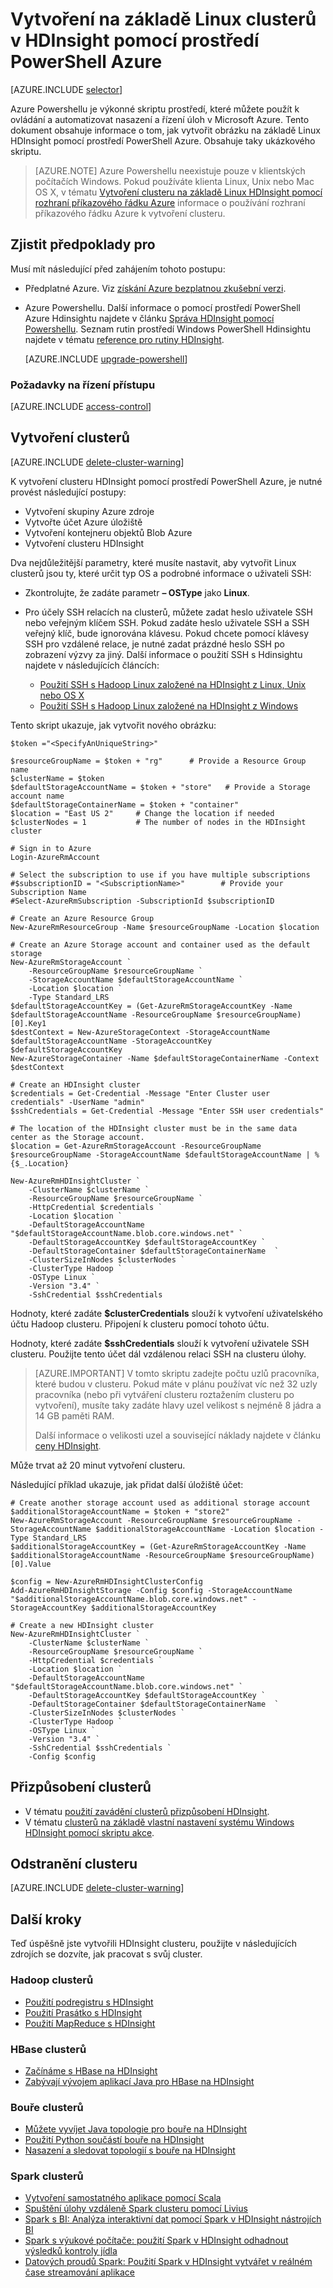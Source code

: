 <properties
    pageTitle="Vytvoření Hadoop, HBase, bouře nebo Spark clusterů na Linux v pomocí prostředí PowerShell Azure HDInsight | Microsoft Azure"
    description="Naučte se vytvářet Hadoop, HBase, bouře nebo Spark clusterů na Linux pro HDInsight pomocí prostředí PowerShell Azure."
    services="hdinsight"
    documentationCenter=""
    authors="nitinme"
    manager="jhubbard"
    editor="cgronlun"
    tags="azure-portal"/>

<tags
    ms.service="hdinsight"
    ms.devlang="na"
    ms.topic="article"
    ms.tgt_pltfrm="na"
    ms.workload="big-data"
    ms.date="10/05/2016"
    ms.author="nitinme"/>

# <a name="create-linux-based-clusters-in-hdinsight-by-using-azure-powershell"></a>Vytvoření na základě Linux clusterů v HDInsight pomocí prostředí PowerShell Azure

[AZURE.INCLUDE [selector](../../includes/hdinsight-selector-create-clusters.md)]

Azure Powershellu je výkonné skriptu prostředí, které můžete použít k ovládání a automatizovat nasazení a řízení úloh v Microsoft Azure. Tento dokument obsahuje informace o tom, jak vytvořit obrázku na základě Linux HDInsight pomocí prostředí PowerShell Azure. Obsahuje taky ukázkového skriptu.

> [AZURE.NOTE] Azure Powershellu neexistuje pouze v klientských počítačích Windows. Pokud používáte klienta Linux, Unix nebo Mac OS X, v tématu [Vytvoření clusteru na základě Linux HDInsight pomocí rozhraní příkazového řádku Azure](hdinsight-hadoop-create-linux-clusters-azure-cli.md) informace o používání rozhraní příkazového řádku Azure k vytvoření clusteru.

## <a name="prerequisites"></a>Zjistit předpoklady pro
Musí mít následující před zahájením tohoto postupu:

- Předplatné Azure. Viz [získání Azure bezplatnou zkušební verzi](https://azure.microsoft.com/documentation/videos/get-azure-free-trial-for-testing-hadoop-in-hdinsight/).

- Azure Powershellu.
    Další informace o pomocí prostředí PowerShell Azure Hdinsightu najdete v článku [Správa HDInsight pomocí Powershellu](hdinsight-administer-use-powershell.md). Seznam rutin prostředí Windows PowerShell Hdinsightu najdete v tématu [reference pro rutiny HDInsight](https://msdn.microsoft.com/library/azure/dn858087.aspx).

    [AZURE.INCLUDE [upgrade-powershell](../../includes/hdinsight-use-latest-powershell.md)]

### <a name="access-control-requirements"></a>Požadavky na řízení přístupu

[AZURE.INCLUDE [access-control](../../includes/hdinsight-access-control-requirements.md)]

## <a name="create-clusters"></a>Vytvoření clusterů

[AZURE.INCLUDE [delete-cluster-warning](../../includes/hdinsight-delete-cluster-warning.md)]

K vytvoření clusteru HDInsight pomocí prostředí PowerShell Azure, je nutné provést následující postupy:

- Vytvoření skupiny Azure zdroje
- Vytvořte účet Azure úložiště
- Vytvoření kontejneru objektů Blob Azure
- Vytvoření clusteru HDInsight

Dva nejdůležitější parametry, které musíte nastavit, aby vytvořit Linux clusterů jsou ty, které určit typ OS a podrobné informace o uživateli SSH:

- Zkontrolujte, že zadáte parametr **– OSType** jako **Linux**.
- Pro účely SSH relacích na clusterů, můžete zadat heslo uživatele SSH nebo veřejným klíčem SSH. Pokud zadáte heslo uživatele SSH a SSH veřejný klíč, bude ignorována klávesu. Pokud chcete pomocí klávesy SSH pro vzdálené relace, je nutné zadat prázdné heslo SSH po zobrazení výzvy za jiný. Další informace o použití SSH s Hdinsightu najdete v následujících článcích:

    * [Použití SSH s Hadoop Linux založené na HDInsight z Linux, Unix nebo OS X](hdinsight-hadoop-linux-use-ssh-unix.md)
    * [Použití SSH s Hadoop Linux založené na HDInsight z Windows](hdinsight-hadoop-linux-use-ssh-windows.md)

Tento skript ukazuje, jak vytvořit nového obrázku:

    $token ="<SpecifyAnUniqueString>"

    $resourceGroupName = $token + "rg"      # Provide a Resource Group name
    $clusterName = $token
    $defaultStorageAccountName = $token + "store"   # Provide a Storage account name
    $defaultStorageContainerName = $token + "container"
    $location = "East US 2"     # Change the location if needed
    $clusterNodes = 1           # The number of nodes in the HDInsight cluster

    # Sign in to Azure
    Login-AzureRmAccount

    # Select the subscription to use if you have multiple subscriptions
    #$subscriptionID = "<SubscriptionName>"        # Provide your Subscription Name
    #Select-AzureRmSubscription -SubscriptionId $subscriptionID

    # Create an Azure Resource Group
    New-AzureRmResourceGroup -Name $resourceGroupName -Location $location

    # Create an Azure Storage account and container used as the default storage
    New-AzureRmStorageAccount `
        -ResourceGroupName $resourceGroupName `
        -StorageAccountName $defaultStorageAccountName `
        -Location $location `
        -Type Standard_LRS
    $defaultStorageAccountKey = (Get-AzureRmStorageAccountKey -Name $defaultStorageAccountName -ResourceGroupName $resourceGroupName)[0].Key1
    $destContext = New-AzureStorageContext -StorageAccountName $defaultStorageAccountName -StorageAccountKey $defaultStorageAccountKey
    New-AzureStorageContainer -Name $defaultStorageContainerName -Context $destContext

    # Create an HDInsight cluster
    $credentials = Get-Credential -Message "Enter Cluster user credentials" -UserName "admin"
    $sshCredentials = Get-Credential -Message "Enter SSH user credentials"

    # The location of the HDInsight cluster must be in the same data center as the Storage account.
    $location = Get-AzureRmStorageAccount -ResourceGroupName $resourceGroupName -StorageAccountName $defaultStorageAccountName | %{$_.Location}

    New-AzureRmHDInsightCluster `
        -ClusterName $clusterName `
        -ResourceGroupName $resourceGroupName `
        -HttpCredential $credentials `
        -Location $location `
        -DefaultStorageAccountName "$defaultStorageAccountName.blob.core.windows.net" `
        -DefaultStorageAccountKey $defaultStorageAccountKey `
        -DefaultStorageContainer $defaultStorageContainerName  `
        -ClusterSizeInNodes $clusterNodes `
        -ClusterType Hadoop `
        -OSType Linux `
        -Version "3.4" `
        -SshCredential $sshCredentials

Hodnoty, které zadáte **$clusterCredentials** slouží k vytvoření uživatelského účtu Hadoop clusteru. Připojení k clusteru pomocí tohoto účtu.

Hodnoty, které zadáte **$sshCredentials** slouží k vytvoření uživatele SSH clusteru. Použijte tento účet dál vzdálenou relaci SSH na clusteru úlohy.

> [AZURE.IMPORTANT] V tomto skriptu zadejte počtu uzlů pracovníka, které budou v clusteru. Pokud máte v plánu používat víc než 32 uzly pracovníka (nebo při vytváření clusteru roztažením clusteru po vytvoření), musíte taky zadáte hlavy uzel velikost s nejméně 8 jádra a 14 GB paměti RAM.
>
> Další informace o velikosti uzel a související náklady najdete v článku [ceny HDInsight](https://azure.microsoft.com/pricing/details/hdinsight/).

Může trvat až 20 minut vytvoření clusteru.

Následující příklad ukazuje, jak přidat další úložiště účet:

    # Create another storage account used as additional storage account
    $additionalStorageAccountName = $token + "store2"
    New-AzureRmStorageAccount -ResourceGroupName $resourceGroupName -StorageAccountName $additionalStorageAccountName -Location $location -Type Standard_LRS
    $additionalStorageAccountKey = (Get-AzureRmStorageAccountKey -Name $additionalStorageAccountName -ResourceGroupName $resourceGroupName)[0].Value

    $config = New-AzureRmHDInsightClusterConfig
    Add-AzureRmHDInsightStorage -Config $config -StorageAccountName "$additionalStorageAccountName.blob.core.windows.net" -StorageAccountKey $additionalStorageAccountKey

    # Create a new HDInsight cluster
    New-AzureRmHDInsightCluster `
        -ClusterName $clusterName `
        -ResourceGroupName $resourceGroupName `
        -HttpCredential $credentials `
        -Location $location `
        -DefaultStorageAccountName "$defaultStorageAccountName.blob.core.windows.net" `
        -DefaultStorageAccountKey $defaultStorageAccountKey `
        -DefaultStorageContainer $defaultStorageContainerName  `
        -ClusterSizeInNodes $clusterNodes `
        -ClusterType Hadoop `
        -OSType Linux `
        -Version "3.4" `
        -SshCredential $sshCredentials `
        -Config $config

## <a name="customize-clusters"></a>Přizpůsobení clusterů

- V tématu [použití zavádění clusterů přizpůsobení HDInsight](hdinsight-hadoop-customize-cluster-bootstrap.md#use-azure-powershell).
- V tématu [clusterů na základě vlastní nastavení systému Windows HDInsight pomocí skriptu akce](hdinsight-hadoop-customize-cluster.md#call-scripts-using-azure-powershell).

## <a name="delete-the-cluster"></a>Odstranění clusteru

[AZURE.INCLUDE [delete-cluster-warning](../../includes/hdinsight-delete-cluster-warning.md)]

## <a name="next-steps"></a>Další kroky

Teď úspěšně jste vytvořili HDInsight clusteru, použijte v následujících zdrojích se dozvíte, jak pracovat s svůj cluster.

### <a name="hadoop-clusters"></a>Hadoop clusterů

* [Použití podregistru s HDInsight](hdinsight-use-hive.md)
* [Použití Prasátko s HDInsight](hdinsight-use-pig.md)
* [Použití MapReduce s HDInsight](hdinsight-use-mapreduce.md)

### <a name="hbase-clusters"></a>HBase clusterů

* [Začínáme s HBase na HDInsight](hdinsight-hbase-tutorial-get-started-linux.md)
* [Zabývají vývojem aplikací Java pro HBase na HDInsight](hdinsight-hbase-build-java-maven-linux.md)

### <a name="storm-clusters"></a>Bouře clusterů

* [Můžete vyvíjet Java topologie pro bouře na HDInsight](hdinsight-storm-develop-java-topology.md)
* [Použití Python součástí bouře na HDInsight](hdinsight-storm-develop-python-topology.md)
* [Nasazení a sledovat topologií s bouře na HDInsight](hdinsight-storm-deploy-monitor-topology-linux.md)

### <a name="spark-clusters"></a>Spark clusterů

* [Vytvoření samostatného aplikace pomocí Scala](hdinsight-apache-spark-create-standalone-application.md)
* [Spuštění úlohy vzdáleně Spark clusteru pomocí Livius](hdinsight-apache-spark-livy-rest-interface.md)
* [Spark s BI: Analýza interaktivní dat pomocí Spark v HDInsight nástrojích BI](hdinsight-apache-spark-use-bi-tools.md)
* [Spark s výukové počítače: použití Spark v HDInsight odhadnout výsledků kontroly jídla](hdinsight-apache-spark-machine-learning-mllib-ipython.md)
* [Datových proudů Spark: Použití Spark v HDInsight vytvářet v reálném čase streamování aplikace](hdinsight-apache-spark-eventhub-streaming.md)
